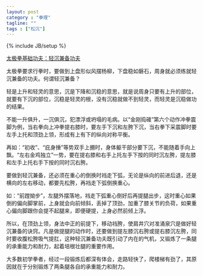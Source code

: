 ```yaml
---
layout: post
category : "拳理"
tagline: ""
tags : ["松沉"]
---
```

{% include JB/setup %}

[太极拳基础功夫：轻沉兼备功夫](http://mp.weixin.qq.com/s?__biz=MzA5NDE2NDYwNQ==&mid=201109130&idx=2&sn=81daadf95477f1dd99f9efe1ca55df71&key=79cf83ea5128c3e50ed2ba6c9b6631b92c26f5d77ea2ef739625b47788418d81b435a2961d2fc69c2efc394e5db0161f&ascene=0&uin=MTE3OTExMjE0MQ%3D%3D&devicetype=iMac+MacBookPro11%2C1+OSX+OSX+10.10+build(14A389)&version=11020012&pass_ticket=48xy2qwuELYjWREMKF7Ewza0ceaEo2RVPMOPuLZ5p9HDmQ7JGPzyeFTFLMfxZ7Mt)

太极拳要求行拳时，要做到上盘形似风摆杨柳，下盘稳如磐石，周身就必须练就轻沉兼备的功夫。何谓轻沉兼备？

轻是上升和轻灵的意思，沉是下降和沉稳的意思，就是说周身只要有上升的部位，就要有下沉的部位，沉稳是轻灵的根，没有沉稳就做不到轻灵，而轻灵是沉稳做功的结果。

不能一升俱升，一沉俱沉，犯漂浮或坍塌的毛病。以“金刚捣碓”第六个动作冲拳震脚为例，当右拳向上冲拳提右膝时，要左手下沉和左胯下沉，当右拳下采震脚时要左手上托和顶劲上领，形成有上有下的纵向对称平衡。

再如：“初收”、“庇身捶”等势双手上掤时，身体躯干部分要下沉，不能随着手向上飘。“左右金鸡独立”一势，要在提右膝和右手上托左手下按的同时沉左胯，提左膝和左手上托右手下按的同时沉右胯。

要做到轻沉兼备，还必须在重心的倒换时裆走下弧，无论是纵向的前进后退，还是横向的左右移动，都要先松胯，再裆走下弧倒换重心。

如：“前蹚拗步”，左腿外摆落地，裆走下弧重心倒好后再提腿出步，这时重心如果倒的偏向脚掌前，上身就会向前倾斜，丢掉了顶劲，加重了膝关节的负荷，如果重心偏向脚跟你会提不起腿来，即便硬提，上身必然前倾上浮。

所以，在顶劲上领，身法中正的前提下，移动裆胯，使肩井穴对准涌泉穴是做好轻沉兼备的诀窍。凡是做提腿的动作时，还要做到提左膝沉右胯或提右膝沉左胯，同时要收腹松胯吸气提肛，这种轻沉兼备功夫既引动了内在的气机，又锻炼了一条腿的承重能力和耐力，起着培根壮腿的重要作用。

大多数初学拳者，经过一段锻炼后都深有体会，走路轻快了，爬楼梯有劲了，其原因就在于分别锻炼了两条腿各自的承重能力和耐力。